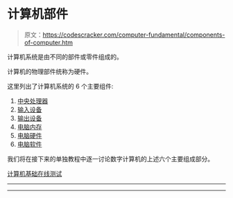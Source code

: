 # 计算机部件

> 原文：<https://codescracker.com/computer-fundamental/components-of-computer.htm>

计算机系统是由不同的部件或零件组成的。

计算机的物理部件统称为硬件。

这里列出了计算机系统的 6 个主要组件:

1.  [中央处理器](/computer-fundamental/central-processing-unit-cpu.htm)
2.  [输入设备](/computer-fundamental/input-devices.htm)
3.  [输出设备](/computer-fundamental/output-devices.htm)
4.  [电脑内存](/computer-fundamental/computer-memory-and-types.htm)
5.  [电脑硬件](/computer-fundamental/computer-hardware.htm)
6.  [电脑软件](/computer-fundamental/computer-software.htm)

我们将在接下来的单独教程中逐一讨论数字计算机的上述六个主要组成部分。

[计算机基础在线测试](/exam/showtest.php?subid=14)

* * *

* * *